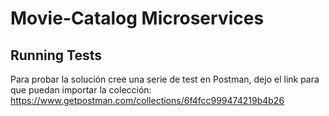 
# Movie-Catalog Microservices




## Running Tests

Para probar la solución cree una serie de test en Postman, dejo el link para que puedan importar la colección:
https://www.getpostman.com/collections/6f4fcc999474219b4b26